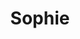 ---
title: Sophie
voornaam: Bas
image: /img/fillbuild.jpg
hover_image: /img/woman.jpg
email: bas@onlytalentedpeople.nl
tel: +31611620074
---